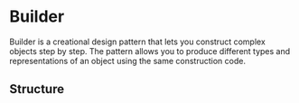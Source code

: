 # Builder
Builder is a creational design pattern that lets you construct complex objects step by step. The pattern allows you to produce different types and representations of an object using the same construction code.

## Structure
